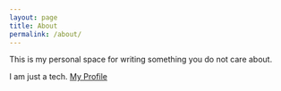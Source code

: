 ```yaml
---
layout: page
title: About
permalink: /about/
---
```


This is my personal space for writing something you do not care about.

I am just a tech.
[My Profile](https://www.linkedin.com/in/rexqzhou)
